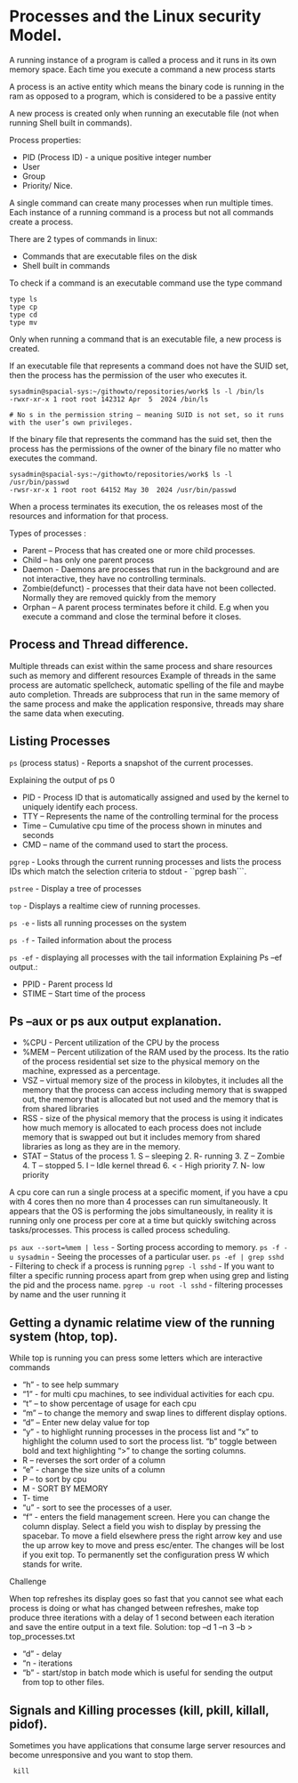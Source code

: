 # Processes and the Linux security Model. 

A running instance of a program is called a process and it runs in its own memory space. Each time you execute a command a new process starts 

A process is an active entity which means the binary code is running in the ram as opposed to a program, which is considered to be a passive entity 

A new process is created only when running an executable file (not when running Shell built in commands). 

Process properties:
 - PID (Process ID) - a unique positive integer number 
 - User 
 - Group 
 - Priority/ Nice. 

A single command can create many processes when run multiple times. Each instance of a running command is a process but not all commands create a process.

There are 2 types of commands in linux:
 - Commands that are executable files on the disk 
 - Shell built in commands 

To check if a command is an executable command use the type command  

```
type ls
type cp
type cd
type mv
```

Only when running a command that is an executable file, a new process is created. 

If an executable file that represents a command does not have the SUID set, then the process has the permission of the user who executes it.

```
sysadmin@spacial-sys:~/githowto/repositories/work$ ls -l /bin/ls
-rwxr-xr-x 1 root root 142312 Apr  5  2024 /bin/ls

# No s in the permission string — meaning SUID is not set, so it runs with the user’s own privileges.
```

If the binary file that represents the command has the suid set, then the process has the permissions of the owner of the binary file no matter who executes the command. 
```
sysadmin@spacial-sys:~/githowto/repositories/work$ ls -l /usr/bin/passwd 
-rwsr-xr-x 1 root root 64152 May 30  2024 /usr/bin/passwd
```

When a process terminates its execution, the os releases most of the resources and information for that process.

Types of processes :
 - Parent – Process that has created one or more child processes. 
 - Child – has only one parent process 
 - Daemon - Daemons are processes that run in the background and are not interactive, they have no controlling terminals. 
 - Zombie(defunct) - processes that their data have not been collected. Normally they are removed quickly from the memory 
 - Orphan – A parent process terminates before it child. E.g when you execute a command and close the terminal before it closes.  

## Process and Thread difference.

Multiple threads can exist within the same process and share resources such as memory and different resources 
Example of threads in the same process are automatic spellcheck, automatic spelling of the file and maybe auto completion. 
Threads are subprocess that run in the same memory of the same process and make the application responsive, threads may share the same data when executing. 

## Listing Processes

```ps``` (process status) - Reports a snapshot of the current processes.

Explaining the output of ps 0
 - PID -  Process ID  that is automatically assigned and used by the kernel to uniquely identify each process. 
 - TTY – Represents the name of the controlling terminal for the process  
 - Time – Cumulative cpu time of the process shown in minutes and seconds 
 - CMD – name of the command used to start the process. 

```pgrep``` -  Looks through the current running processes and lists the process IDs which match the selection criteria to stdout - ``pgrep bash```.

```pstree``` -  Display a tree of processes

```top``` - Displays a realtime ciew of running processes.

```ps -e``` - lists all running processes on the system

```ps -f``` -  Tailed information about the process

```ps -ef``` -  displaying all processes with the tail information
Explaining Ps –ef output.:
 - PPID -  Parent process Id 
 - STIME – Start time of the process 

## Ps –aux or ps aux output explanation. 

- %CPU -  Percent utilization of the CPU by the process  
- %MEM – Percent utilization of the RAM used by the process. Its the ratio of the process residential set size to the physical memory on the machine, expressed as a percentage. 
- VSZ – virtual memory size of the process in kilobytes, it  includes all the memory that the process can access including memory that is swapped out, the memory that is allocated but not used and the memory that is from shared libraries 
- RSS -  size of the physical memory that the process is using it indicates how much memory is allocated to each process does not include memory that is swapped out but it includes memory from shared libraries as long as they are in the memory. 
- STAT – Status of the process 
         1. S – sleeping 
         2. R- running 
         3. Z – Zombie 
         4. T – stopped 
         5. I – Idle kernel thread 
         6. < - High priority 
         7. N- low priority 

A cpu core can run a single process at a specific moment, if you have a cpu with 4 cores then no more than 4 processes can run simultaneously. 
It appears that the OS is performing the jobs simultaneously, in reality it is running only one process per core at a time but quickly switching across tasks/processes. This process is called process scheduling. 

```ps aux --sort=%mem | less``` - Sorting process according to memory. 
```ps -f -u sysadmin``` - Seeing the processes of a particular user.
```ps -ef | grep sshd``` -  Filtering to check if a process is running 
```pgrep -l sshd``` - If you want to filter a specific running process apart from grep when using grep and listing the pid and the process name.
```pgrep -u root -l sshd``` - filtering processes by name and the user running it 

## Getting a dynamic relatime view of the running system (htop, top). 

While top is running you can press some letters which are interactive commands 
 - “h” - to see help summary
 - “1” - for multi cpu machines, to see individual activities for each cpu. 
 - “t” – to show percentage of usage for each cpu
 - “m” – to change the memory and swap lines to different display options. 
 - “d” – Enter new delay value for top 
 - “y” - to highlight running processes in the process list and “x” to highlight the column used to sort the process list. “b” toggle between bold and text highlighting “>” to change the sorting columns. 
 - R – reverses the sort order of a column 
 - “e” - change the size units of a column 
 - P – to sort by cpu 
 - M - SORT BY MEMORY
 - T- time 
 - “u” - sort to see the processes of a user. 
 - “f” - enters the field management screen. Here you can change the column display. Select a field you wish to display by pressing the spacebar. To move a field elsewhere press the right arrow key and use the up arrow key to move and press esc/enter. The changes will be lost if you exit top. To permanently set the configuration press W which stands for write.

 Challenge 

When top refreshes its display goes so fast that you cannot see what each process is doing or what has changed between refreshes, make top produce three iterations with a delay of 1 second between each iteration and save the entire output in a text file. 
Solution: 
top –d 1 –n 3 –b > top_processes.txt 
 - “d” - delay 
 - “n - iterations 
 - “b” - start/stop in batch mode which is useful for sending the output from top to other files.

 ##  Signals and Killing processes (kill, pkill, killall, pidof).

 Sometimes you  have applications that consume large server resources and become unresponsive and you want to stop them. 

 ``` kill```